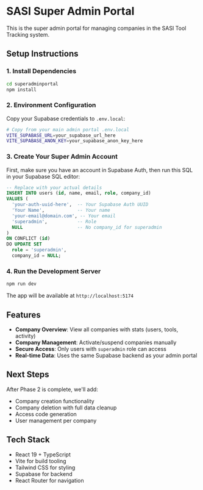 # SASI Super Admin Portal

This is the super admin portal for managing companies in the SASI Tool Tracking system.

## Setup Instructions

### 1. Install Dependencies
```bash
cd superadminportal
npm install
```

### 2. Environment Configuration
Copy your Supabase credentials to `.env.local`:

```bash
# Copy from your main admin portal .env.local
VITE_SUPABASE_URL=your_supabase_url_here
VITE_SUPABASE_ANON_KEY=your_supabase_anon_key_here
```

### 3. Create Your Super Admin Account

First, make sure you have an account in Supabase Auth, then run this SQL in your Supabase SQL editor:

```sql
-- Replace with your actual details
INSERT INTO users (id, name, email, role, company_id)
VALUES (
  'your-auth-uuid-here',  -- Your Supabase Auth UUID
  'Your Name',            -- Your name
  'your-email@domain.com', -- Your email
  'superadmin',           -- Role
  NULL                    -- No company_id for superadmin
)
ON CONFLICT (id) 
DO UPDATE SET 
  role = 'superadmin',
  company_id = NULL;
```

### 4. Run the Development Server
```bash
npm run dev
```

The app will be available at `http://localhost:5174`

## Features

- **Company Overview**: View all companies with stats (users, tools, activity)
- **Company Management**: Activate/suspend companies manually
- **Secure Access**: Only users with `superadmin` role can access
- **Real-time Data**: Uses the same Supabase backend as your admin portal

## Next Steps

After Phase 2 is complete, we'll add:
- Company creation functionality
- Company deletion with full data cleanup
- Access code generation
- User management per company

## Tech Stack

- React 19 + TypeScript
- Vite for build tooling
- Tailwind CSS for styling
- Supabase for backend
- React Router for navigation 